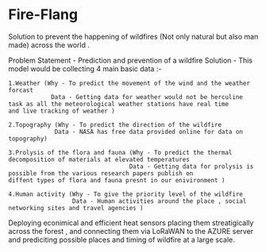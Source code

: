 # Fire-Flang

Solution to prevent the happening of wildfires (Not only natural but also man made) across the world .

Problem Statement   -  Prediction and prevention of a wildfire 
Solution - This model would be collecting 4 main basic data :-

    1.Weather (Why - To predict the movement of the wind and the weather forcast
                Data - Getting data for weather would not be herculine task as all the meteorological weather stations have real time                    and live tracking of weather )

    2.Topography (Why - To predict the direction of the wildfire 
                 Data - NASA has free data provided online for data on topography)

    3.Prolysis of the flora and fauna (Why - To predict the thermal decomposition of materials at elevated temperatures
                                      Data - Getting data for prolysis is possible from the various research papers publish on                                                   diffent types of flora and fauna presnt in our enivironment )

    4.Human activity (Why - To give the priority level of the wildfire
                      Data - Human activities around the place , social networking sites and travel agencies )
                            
Deploying econimical and efficient heat sensors placing them streatigically across the forest , and connecting them via LoRaWAN to the AZURE server and prediciting possible places and timing of wildfire at a large scale. 
  
 
